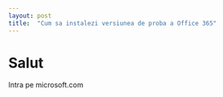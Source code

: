 ```yaml
---
layout: post
title:  "Cum sa instalezi versiunea de proba a Office 365"
---
```


# Salut
Intra pe microsoft.com 
